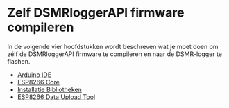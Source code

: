 # Zelf DSMRloggerAPI firmware compileren

In de volgende vier hoofdstukken wordt beschreven wat je moet doen om zélf de DSMRloggerAPI firmware te compileren en naar de DSMR-logger te flashen.

* [Arduino IDE](arduino-ide.md)
* [ESP8266 Core](esp8266-core.md)
* [Installatie Bibliotheken](installatie-bibliotheken.md)
* [ESP8266 Data Upload Tool](esp8266-data-upload-tool.md)



